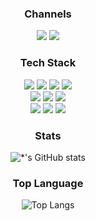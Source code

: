 <div align="center">
  <h3>Channels</h3>
  <div>
    <img src="https://img.shields.io/badge/Notion-000000?style=flat-square&logo=Notion&logoColor=white&link=https://common-globe-d53.notion.site/Subin-Jee-649bb14a430a4a49a7ac59fbf5860380"/>
    <img src="https://img.shields.io/badge/bingglagee@gmail.com-EA4335?style=flat-square&logo=Gmail&logoColor=white"/>
  </div>  
  <h3>Tech Stack</h3>
  <div>
    <img src="https://img.shields.io/badge/JAVA-007396?style=flat-square&logo=Java&logoColor=white"/> <img src="https://img.shields.io/badge/-HTML-E34F26?style=flat-square&logo=html5&logoColor=white"/>
    <img src="https://img.shields.io/badge/-CSS-1572B6?style=flat-square&logo=CSS3&logoColor=white"/>
    <img src="https://img.shields.io/badge/-JavaScript-F7DF1E?style=flat-square&logo=JavaScript&logoColor=black"/>
  </div>
  <div>
    <img src="https://img.shields.io/badge/-Spring-6DB33F?style=flat-square&logo=spring&logoColor=white"/>
    <img src="https://img.shields.io/badge/-Oracle-F80000?style=flat-square&logo=Oracle&logoColor=white"/>
    <img src="https://img.shields.io/badge/-AWS-232F3E?style=flat-square&logo=Amazon AWS&logoColor=white"/>  
  </div>
  <div>
    <img src="https://img.shields.io/badge/-Illustrator-FF9A00?style=flat-square&logo=Adobe Illustrator&logoColor=white"/>
    <img src="https://img.shields.io/badge/-Photoshop-31A8FF?style=flat-square&logo=Adobe Photoshop&logoColor=white"/>
    <img src="https://img.shields.io/badge/-Indesign-FF3366?style=flat-square&logo=Adobe InDesign&logoColor=white"/>
  </div>
  <h3>Stats</h3>
  
  ![*'s GitHub stats](https://github-readme-stats.vercel.app/api?username=Binggla&show_icons=true&theme=graywhite)  
  
  <h3>Top Language</h3>
  
  ![Top Langs](https://github-readme-stats.vercel.app/api/top-langs/?username=6810779s&layout=compact&theme=graywhite)

</div>
